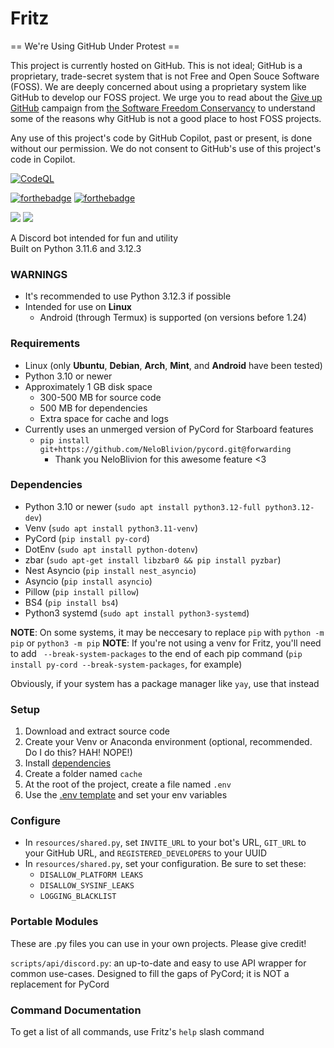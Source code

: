 # Fritz

== We're Using GitHub Under Protest ==

This project is currently hosted on GitHub.  This is not ideal; GitHub is a
proprietary, trade-secret system that is not Free and Open Souce Software
(FOSS).  We are deeply concerned about using a proprietary system like GitHub
to develop our FOSS project.  We urge you to read about the
[Give up GitHub](https://GiveUpGitHub.org) campaign from
[the Software Freedom Conservancy](https://sfconservancy.org) to understand
some of the reasons why GitHub is not a good place to host FOSS projects.

Any use of this project's code by GitHub Copilot, past or present, is done
without our permission.  We do not consent to GitHub's use of this project's
code in Copilot.

[![CodeQL](https://github.com/psychon-night/Fritz-for-Discord/actions/workflows/codeql.yml/badge.svg)](https://github.com/psychon-night/Fritz-for-Discord/actions/workflows/codeql.yml)

[![forthebadge](https://forthebadge.com/images/badges/powered-by-black-magic.svg)](https://forthebadge.com) [![forthebadge](https://forthebadge.com/images/badges/contains-tasty-spaghetti-code.svg)](https://forthebadge.com)

![](https://raw.githubusercontent.com/psychon-night/psychon-night.github.io/refs/heads/main/shared/platform-indicators/platform-linux.svg) ![](https://raw.githubusercontent.com/psychon-night/psychon-night.github.io/refs/heads/main/shared/platform-indicators/platform-android.svg)

A Discord bot intended for fun and utility\
Built on Python 3.11.6 and 3.12.3

### WARNINGS
- It's recommended to use Python 3.12.3 if possible
- Intended for use on **Linux**
	- Android (through Termux) is supported (on versions before 1.24)

### Requirements
- Linux (only **Ubuntu**, **Debian**, **Arch**, **Mint**, and **Android** have been tested)
- Python 3.10 or newer
- Approximately 1 GB disk space
	- 300-500 MB for source code
	- 500 MB for dependencies
	- Extra space for cache and logs
- Currently uses an unmerged version of PyCord for Starboard features
	- `pip install git+https://github.com/NeloBlivion/pycord.git@forwarding`
		- Thank you NeloBlivion for this awesome feature <3

### Dependencies
- Python 3.10 or newer (`sudo apt install python3.12-full python3.12-dev`)
- Venv (`sudo apt install python3.11-venv`)
- PyCord (`pip install py-cord`)
- DotEnv (`sudo apt install python-dotenv`)
- zbar (`sudo apt-get install libzbar0 && pip install pyzbar`)
- Nest Asyncio (`pip install nest_asyncio`)
- Asyncio (`pip install asyncio`)
- Pillow (`pip install pillow`)
- BS4 (`pip install bs4`)
- Python3 systemd  (`sudo apt install python3-systemd`)

**NOTE**: On some systems, it may be neccesary to replace `pip` with `python -m pip` or `python3 -m pip`
**NOTE**: If you're not using a venv for Fritz, you'll need to add ` --break-system-packages` to the end of each pip command (`pip install py-cord --break-system-packages`, for example)

Obviously, if your system has a package manager like `yay`, use that instead

### Setup
1. Download and extract source code
2. Create your Venv or Anaconda environment (optional, recommended. Do I do this? HAH! NOPE!)
3. Install [dependencies](#dependencies)
4. Create a folder named `cache`
5. At the root of the project, create a file named `.env`
6. Use the [.env template](https://github.com/psychon-night/Fritz-for-Discord/blob/main/.env.template) and set your env variables

### Configure
- In `resources/shared.py`, set `INVITE_URL` to your bot's URL, `GIT_URL` to your GitHub URL, and `REGISTERED_DEVELOPERS` to your UUID
- In `resources/shared.py`, set your configuration. Be sure to set these:
	- `DISALLOW_PLATFORM LEAKS`
	- `DISALLOW_SYSINF_LEAKS`
	- `LOGGING_BLACKLIST`

### Portable Modules

These are .py files you can use in your own projects. Please give credit!

`scripts/api/discord.py`: an up-to-date and easy to use API wrapper for common use-cases. Designed to fill the gaps of PyCord; it is NOT a replacement for PyCord

### Command Documentation

To get a list of all commands, use Fritz's `help` slash command
